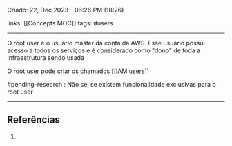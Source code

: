 Criado: 22, Dec 2023 - 06:26 PM (18:26)

links: [[Concepts MOC]]
tags: #users 

---

O root user é o usuário master da conta da AWS. Esse usuário possui acesso a todos os serviços e é considerado como "dono" de toda a infraestrutura sendo usada

O root user pode criar os chamados [[IAM users]]

#pending-research : Não sei se existem funcionalidade exclusivas para o root user

---
## Referências
1.
